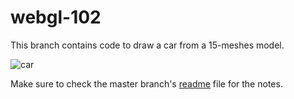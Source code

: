 # webgl-102

This branch contains code to draw a car from a 15-meshes model.

![car](docs/car.png)

Make sure to check the master branch's [readme](https://github.com/armno/webgl-102/blob/master/readme.md) file for the notes.
